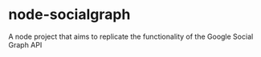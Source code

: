 node-socialgraph
================

A node project that aims to replicate the functionality of the Google Social Graph API